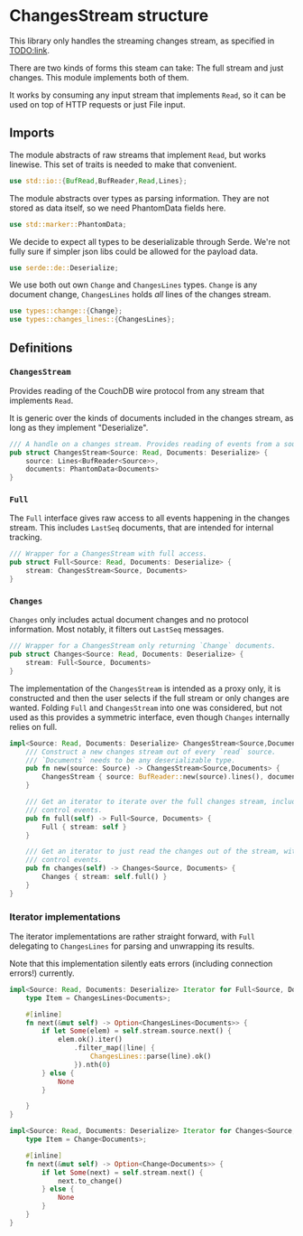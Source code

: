 # ChangesStream structure

This library only handles the streaming changes stream, as specified in [TODO:link]().

There are two kinds of forms this steam can take: The full stream and just changes. This module implements both of them.

It works by consuming any input stream that implements `Read`, so it can be used on top of HTTP requests or just File input.

## Imports

The module abstracts of raw streams that implement `Read`, but works linewise. This set of traits is needed to make that convenient.

```rust
use std::io::{BufRead,BufReader,Read,Lines};
```

The module abstracts over types as parsing information. They are not stored as data itself, so we need PhantomData fields here.

```rust
use std::marker::PhantomData;
```

We decide to expect all types to be deserializable through Serde. We're not fully sure if simpler json libs could be allowed for the payload data.

```rust
use serde::de::Deserialize;
```

We use both out own `Change` and `ChangesLines` types. `Change` is any document change, `ChangesLines` holds _all_ lines of the changes stream.

```rust
use types::change::{Change};
use types::changes_lines::{ChangesLines};
```

## Definitions

### `ChangesStream`

Provides reading of the CouchDB wire protocol from any stream that implements `Read`.

It is generic over the kinds of documents included in the changes stream, as long as they implement "Deserialize".

```rust
/// A handle on a changes stream. Provides reading of events from a source of /// type and holds type information about the documents expected.
pub struct ChangesStream<Source: Read, Documents: Deserialize> {
    source: Lines<BufReader<Source>>,
    documents: PhantomData<Documents>
}
```
### `Full`

The `Full` interface gives raw access to all events happening in the changes stream. This includes `LastSeq` documents, that are intended for internal tracking.

```rust
/// Wrapper for a ChangesStream with full access.
pub struct Full<Source: Read, Documents: Deserialize> {
    stream: ChangesStream<Source, Documents>
}
```

### `Changes`

`Changes` only includes actual document changes and no protocol information. Most notably, it filters out `LastSeq` messages.

```rust
/// Wrapper for a ChangesStream only returning `Change` documents.
pub struct Changes<Source: Read, Documents: Deserialize> {
    stream: Full<Source, Documents>
}
```

The implementation of the `ChangesStream` is intended as a proxy only, it is constructed and then the user selects if the full stream or only changes are wanted. Folding `Full` and `ChangesStream` into one was considered, but not used as this provides a symmetric interface, even though `Changes` internally relies on full.

```rust
impl<Source: Read, Documents: Deserialize> ChangesStream<Source,Documents> {
    /// Construct a new changes stream out of every `read` source.
    /// `Documents` needs to be any deserializable type.
    pub fn new(source: Source) -> ChangesStream<Source,Documents> {
        ChangesStream { source: BufReader::new(source).lines(), documents: PhantomData }
    }

    /// Get an iterator to iterate over the full changes stream, including
    /// control events. 
    pub fn full(self) -> Full<Source, Documents> {
        Full { stream: self }
    }

    /// Get an iterator to just read the changes out of the stream, without
    /// control events.
    pub fn changes(self) -> Changes<Source, Documents> {
        Changes { stream: self.full() }
    }
}
```

### Iterator implementations

The iterator implementations are rather straight forward, with `Full` delegating
to `ChangesLines` for parsing and unwrapping its results.

Note that this implementation silently eats errors (including connection errors!) currently.

```rust
impl<Source: Read, Documents: Deserialize> Iterator for Full<Source, Documents> {
    type Item = ChangesLines<Documents>;

    #[inline]
    fn next(&mut self) -> Option<ChangesLines<Documents>> {
        if let Some(elem) = self.stream.source.next() {
            elem.ok().iter()
                .filter_map(|line| {
                    ChangesLines::parse(line).ok()
                }).nth(0)
        } else {
            None
        }

    }
}

impl<Source: Read, Documents: Deserialize> Iterator for Changes<Source, Documents> {
    type Item = Change<Documents>;

    #[inline]
    fn next(&mut self) -> Option<Change<Documents>> {
        if let Some(next) = self.stream.next() {
            next.to_change()
        } else {
            None
        }
    }
}
```
